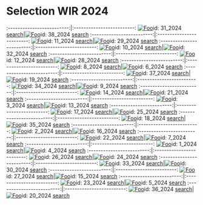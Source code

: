 # Selection WIR 2024

:-------------------------:|:-------------------------:
[![Foo](https://whenimagesremain.github.io/contents/WIR_2024/31.jpg)](https://whenimagesremain.github.io/contents/WIR_2024/31.jpg)id: 31_2024 [search](https://www.bing.com/images/search?view=detailv2&iss=sbi&form=SBIVSP&sbisrc=UrlPaste&q=imgurl:https://whenimagesremain.github.io/contents/WIR_2024/31.jpg)|[![Foo](https://whenimagesremain.github.io/contents/WIR_2024/38.jpg)](https://whenimagesremain.github.io/contents/WIR_2024/38.jpg)id: 38_2024 [search](https://www.bing.com/images/search?view=detailv2&iss=sbi&form=SBIVSP&sbisrc=UrlPaste&q=imgurl:https://whenimagesremain.github.io/contents/WIR_2024/38.jpg)
:-------------------------:|:-------------------------:
[![Foo](https://whenimagesremain.github.io/contents/WIR_2024/11.jpg)](https://whenimagesremain.github.io/contents/WIR_2024/11.jpg)id: 11_2024 [search](https://www.bing.com/images/search?view=detailv2&iss=sbi&form=SBIVSP&sbisrc=UrlPaste&q=imgurl:https://whenimagesremain.github.io/contents/WIR_2024/11.jpg)|[![Foo](https://whenimagesremain.github.io/contents/WIR_2024/29.jpg)](https://whenimagesremain.github.io/contents/WIR_2024/29.jpg)id: 29_2024 [search](https://www.bing.com/images/search?view=detailv2&iss=sbi&form=SBIVSP&sbisrc=UrlPaste&q=imgurl:https://whenimagesremain.github.io/contents/WIR_2024/29.jpg)
:-------------------------:|:-------------------------:
[![Foo](https://whenimagesremain.github.io/contents/WIR_2024/10.jpg)](https://whenimagesremain.github.io/contents/WIR_2024/10.jpg)id: 10_2024 [search](https://www.bing.com/images/search?view=detailv2&iss=sbi&form=SBIVSP&sbisrc=UrlPaste&q=imgurl:https://whenimagesremain.github.io/contents/WIR_2024/10.jpg)|[![Foo](https://whenimagesremain.github.io/contents/WIR_2024/32.jpg)](https://whenimagesremain.github.io/contents/WIR_2024/32.jpg)id: 32_2024 [search](https://www.bing.com/images/search?view=detailv2&iss=sbi&form=SBIVSP&sbisrc=UrlPaste&q=imgurl:https://whenimagesremain.github.io/contents/WIR_2024/32.jpg)
:-------------------------:|:-------------------------:
[![Foo](https://whenimagesremain.github.io/contents/WIR_2024/12.jpg)](https://whenimagesremain.github.io/contents/WIR_2024/12.jpg)id: 12_2024 [search](https://www.bing.com/images/search?view=detailv2&iss=sbi&form=SBIVSP&sbisrc=UrlPaste&q=imgurl:https://whenimagesremain.github.io/contents/WIR_2024/12.jpg)|[![Foo](https://whenimagesremain.github.io/contents/WIR_2024/28.jpg)](https://whenimagesremain.github.io/contents/WIR_2024/28.jpg)id: 28_2024 [search](https://www.bing.com/images/search?view=detailv2&iss=sbi&form=SBIVSP&sbisrc=UrlPaste&q=imgurl:https://whenimagesremain.github.io/contents/WIR_2024/28.jpg)
:-------------------------:|:-------------------------:
[![Foo](https://whenimagesremain.github.io/contents/WIR_2024/8.jpg)](https://whenimagesremain.github.io/contents/WIR_2024/8.jpg)id: 8_2024 [search](https://www.bing.com/images/search?view=detailv2&iss=sbi&form=SBIVSP&sbisrc=UrlPaste&q=imgurl:https://whenimagesremain.github.io/contents/WIR_2024/8.jpg)|[![Foo](https://whenimagesremain.github.io/contents/WIR_2024/6.jpg)](https://whenimagesremain.github.io/contents/WIR_2024/6.jpg)id: 6_2024 [search](https://www.bing.com/images/search?view=detailv2&iss=sbi&form=SBIVSP&sbisrc=UrlPaste&q=imgurl:https://whenimagesremain.github.io/contents/WIR_2024/6.jpg)
:-------------------------:|:-------------------------:
[![Foo](https://whenimagesremain.github.io/contents/WIR_2024/37.jpg)](https://whenimagesremain.github.io/contents/WIR_2024/37.jpg)id: 37_2024 [search](https://www.bing.com/images/search?view=detailv2&iss=sbi&form=SBIVSP&sbisrc=UrlPaste&q=imgurl:https://whenimagesremain.github.io/contents/WIR_2024/37.jpg)|[![Foo](https://whenimagesremain.github.io/contents/WIR_2024/19.jpg)](https://whenimagesremain.github.io/contents/WIR_2024/19.jpg)id: 19_2024 [search](https://www.bing.com/images/search?view=detailv2&iss=sbi&form=SBIVSP&sbisrc=UrlPaste&q=imgurl:https://whenimagesremain.github.io/contents/WIR_2024/19.jpg)
:-------------------------:|:-------------------------:
[![Foo](https://whenimagesremain.github.io/contents/WIR_2024/34.jpg)](https://whenimagesremain.github.io/contents/WIR_2024/34.jpg)id: 34_2024 [search](https://www.bing.com/images/search?view=detailv2&iss=sbi&form=SBIVSP&sbisrc=UrlPaste&q=imgurl:https://whenimagesremain.github.io/contents/WIR_2024/34.jpg)|[![Foo](https://whenimagesremain.github.io/contents/WIR_2024/9.jpg)](https://whenimagesremain.github.io/contents/WIR_2024/9.jpg)id: 9_2024 [search](https://www.bing.com/images/search?view=detailv2&iss=sbi&form=SBIVSP&sbisrc=UrlPaste&q=imgurl:https://whenimagesremain.github.io/contents/WIR_2024/9.jpg)
:-------------------------:|:-------------------------:
[![Foo](https://whenimagesremain.github.io/contents/WIR_2024/14.jpg)](https://whenimagesremain.github.io/contents/WIR_2024/14.jpg)id: 14_2024 [search](https://www.bing.com/images/search?view=detailv2&iss=sbi&form=SBIVSP&sbisrc=UrlPaste&q=imgurl:https://whenimagesremain.github.io/contents/WIR_2024/14.jpg)|[![Foo](https://whenimagesremain.github.io/contents/WIR_2024/21.jpg)](https://whenimagesremain.github.io/contents/WIR_2024/21.jpg)id: 21_2024 [search](https://www.bing.com/images/search?view=detailv2&iss=sbi&form=SBIVSP&sbisrc=UrlPaste&q=imgurl:https://whenimagesremain.github.io/contents/WIR_2024/21.jpg)
:-------------------------:|:-------------------------:
[![Foo](https://whenimagesremain.github.io/contents/WIR_2024/3.jpg)](https://whenimagesremain.github.io/contents/WIR_2024/3.jpg)id: 3_2024 [search](https://www.bing.com/images/search?view=detailv2&iss=sbi&form=SBIVSP&sbisrc=UrlPaste&q=imgurl:https://whenimagesremain.github.io/contents/WIR_2024/3.jpg)|[![Foo](https://whenimagesremain.github.io/contents/WIR_2024/13.jpg)](https://whenimagesremain.github.io/contents/WIR_2024/13.jpg)id: 13_2024 [search](https://www.bing.com/images/search?view=detailv2&iss=sbi&form=SBIVSP&sbisrc=UrlPaste&q=imgurl:https://whenimagesremain.github.io/contents/WIR_2024/13.jpg)
:-------------------------:|:-------------------------:
[![Foo](https://whenimagesremain.github.io/contents/WIR_2024/17.jpg)](https://whenimagesremain.github.io/contents/WIR_2024/17.jpg)id: 17_2024 [search](https://www.bing.com/images/search?view=detailv2&iss=sbi&form=SBIVSP&sbisrc=UrlPaste&q=imgurl:https://whenimagesremain.github.io/contents/WIR_2024/17.jpg)|[![Foo](https://whenimagesremain.github.io/contents/WIR_2024/25.jpg)](https://whenimagesremain.github.io/contents/WIR_2024/25.jpg)id: 25_2024 [search](https://www.bing.com/images/search?view=detailv2&iss=sbi&form=SBIVSP&sbisrc=UrlPaste&q=imgurl:https://whenimagesremain.github.io/contents/WIR_2024/25.jpg)
:-------------------------:|:-------------------------:
[![Foo](https://whenimagesremain.github.io/contents/WIR_2024/18.jpg)](https://whenimagesremain.github.io/contents/WIR_2024/18.jpg)id: 18_2024 [search](https://www.bing.com/images/search?view=detailv2&iss=sbi&form=SBIVSP&sbisrc=UrlPaste&q=imgurl:https://whenimagesremain.github.io/contents/WIR_2024/18.jpg)|[![Foo](https://whenimagesremain.github.io/contents/WIR_2024/35.jpg)](https://whenimagesremain.github.io/contents/WIR_2024/35.jpg)id: 35_2024 [search](https://www.bing.com/images/search?view=detailv2&iss=sbi&form=SBIVSP&sbisrc=UrlPaste&q=imgurl:https://whenimagesremain.github.io/contents/WIR_2024/35.jpg)
:-------------------------:|:-------------------------:
[![Foo](https://whenimagesremain.github.io/contents/WIR_2024/2.jpg)](https://whenimagesremain.github.io/contents/WIR_2024/2.jpg)id: 2_2024 [search](https://www.bing.com/images/search?view=detailv2&iss=sbi&form=SBIVSP&sbisrc=UrlPaste&q=imgurl:https://whenimagesremain.github.io/contents/WIR_2024/2.jpg)|[![Foo](https://whenimagesremain.github.io/contents/WIR_2024/16.jpg)](https://whenimagesremain.github.io/contents/WIR_2024/16.jpg)id: 16_2024 [search](https://www.bing.com/images/search?view=detailv2&iss=sbi&form=SBIVSP&sbisrc=UrlPaste&q=imgurl:https://whenimagesremain.github.io/contents/WIR_2024/16.jpg)
:-------------------------:|:-------------------------:
[![Foo](https://whenimagesremain.github.io/contents/WIR_2024/22.jpg)](https://whenimagesremain.github.io/contents/WIR_2024/22.jpg)id: 22_2024 [search](https://www.bing.com/images/search?view=detailv2&iss=sbi&form=SBIVSP&sbisrc=UrlPaste&q=imgurl:https://whenimagesremain.github.io/contents/WIR_2024/22.jpg)|[![Foo](https://whenimagesremain.github.io/contents/WIR_2024/7.jpg)](https://whenimagesremain.github.io/contents/WIR_2024/7.jpg)id: 7_2024 [search](https://www.bing.com/images/search?view=detailv2&iss=sbi&form=SBIVSP&sbisrc=UrlPaste&q=imgurl:https://whenimagesremain.github.io/contents/WIR_2024/7.jpg)
:-------------------------:|:-------------------------:
[![Foo](https://whenimagesremain.github.io/contents/WIR_2024/1.jpg)](https://whenimagesremain.github.io/contents/WIR_2024/1.jpg)id: 1_2024 [search](https://www.bing.com/images/search?view=detailv2&iss=sbi&form=SBIVSP&sbisrc=UrlPaste&q=imgurl:https://whenimagesremain.github.io/contents/WIR_2024/1.jpg)|[![Foo](https://whenimagesremain.github.io/contents/WIR_2024/4.jpg)](https://whenimagesremain.github.io/contents/WIR_2024/4.jpg)id: 4_2024 [search](https://www.bing.com/images/search?view=detailv2&iss=sbi&form=SBIVSP&sbisrc=UrlPaste&q=imgurl:https://whenimagesremain.github.io/contents/WIR_2024/4.jpg)
:-------------------------:|:-------------------------:
[![Foo](https://whenimagesremain.github.io/contents/WIR_2024/26.jpg)](https://whenimagesremain.github.io/contents/WIR_2024/26.jpg)id: 26_2024 [search](https://www.bing.com/images/search?view=detailv2&iss=sbi&form=SBIVSP&sbisrc=UrlPaste&q=imgurl:https://whenimagesremain.github.io/contents/WIR_2024/26.jpg)|[![Foo](https://whenimagesremain.github.io/contents/WIR_2024/24.jpg)](https://whenimagesremain.github.io/contents/WIR_2024/24.jpg)id: 24_2024 [search](https://www.bing.com/images/search?view=detailv2&iss=sbi&form=SBIVSP&sbisrc=UrlPaste&q=imgurl:https://whenimagesremain.github.io/contents/WIR_2024/24.jpg)
:-------------------------:|:-------------------------:
[![Foo](https://whenimagesremain.github.io/contents/WIR_2024/33.jpg)](https://whenimagesremain.github.io/contents/WIR_2024/33.jpg)id: 33_2024 [search](https://www.bing.com/images/search?view=detailv2&iss=sbi&form=SBIVSP&sbisrc=UrlPaste&q=imgurl:https://whenimagesremain.github.io/contents/WIR_2024/33.jpg)|[![Foo](https://whenimagesremain.github.io/contents/WIR_2024/30.jpg)](https://whenimagesremain.github.io/contents/WIR_2024/30.jpg)id: 30_2024 [search](https://www.bing.com/images/search?view=detailv2&iss=sbi&form=SBIVSP&sbisrc=UrlPaste&q=imgurl:https://whenimagesremain.github.io/contents/WIR_2024/30.jpg)
:-------------------------:|:-------------------------:
[![Foo](https://whenimagesremain.github.io/contents/WIR_2024/27.jpg)](https://whenimagesremain.github.io/contents/WIR_2024/27.jpg)id: 27_2024 [search](https://www.bing.com/images/search?view=detailv2&iss=sbi&form=SBIVSP&sbisrc=UrlPaste&q=imgurl:https://whenimagesremain.github.io/contents/WIR_2024/27.jpg)|[![Foo](https://whenimagesremain.github.io/contents/WIR_2024/15.jpg)](https://whenimagesremain.github.io/contents/WIR_2024/15.jpg)id: 15_2024 [search](https://www.bing.com/images/search?view=detailv2&iss=sbi&form=SBIVSP&sbisrc=UrlPaste&q=imgurl:https://whenimagesremain.github.io/contents/WIR_2024/15.jpg)
:-------------------------:|:-------------------------:
[![Foo](https://whenimagesremain.github.io/contents/WIR_2024/23.jpg)](https://whenimagesremain.github.io/contents/WIR_2024/23.jpg)id: 23_2024 [search](https://www.bing.com/images/search?view=detailv2&iss=sbi&form=SBIVSP&sbisrc=UrlPaste&q=imgurl:https://whenimagesremain.github.io/contents/WIR_2024/23.jpg)|[![Foo](https://whenimagesremain.github.io/contents/WIR_2024/5.jpg)](https://whenimagesremain.github.io/contents/WIR_2024/5.jpg)id: 5_2024 [search](https://www.bing.com/images/search?view=detailv2&iss=sbi&form=SBIVSP&sbisrc=UrlPaste&q=imgurl:https://whenimagesremain.github.io/contents/WIR_2024/5.jpg)
:-------------------------:|:-------------------------:
[![Foo](https://whenimagesremain.github.io/contents/WIR_2024/36.jpg)](https://whenimagesremain.github.io/contents/WIR_2024/36.jpg)id: 36_2024 [search](https://www.bing.com/images/search?view=detailv2&iss=sbi&form=SBIVSP&sbisrc=UrlPaste&q=imgurl:https://whenimagesremain.github.io/contents/WIR_2024/36.jpg)|[![Foo](https://whenimagesremain.github.io/contents/WIR_2024/20.jpg)](https://whenimagesremain.github.io/contents/WIR_2024/20.jpg)id: 20_2024 [search](https://www.bing.com/images/search?view=detailv2&iss=sbi&form=SBIVSP&sbisrc=UrlPaste&q=imgurl:https://whenimagesremain.github.io/contents/WIR_2024/20.jpg)
